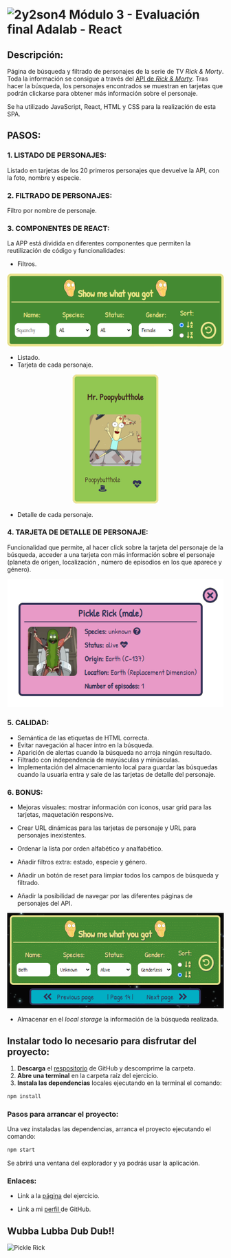 # ![2y2son4](./src/images/favicon2.ico) **Módulo 3 - Evaluación final Adalab - React**

## **Descripción:**

Página de búsqueda y filtrado de personajes de la serie de TV _Rick & Morty_. Toda la información se consigue a través del [API de _Rick & Morty_](https://rickandmortyapi.com/). Tras hacer la búsqueda, los personajes encontrados se muestran en tarjetas que podrán clickarse para obtener más información sobre el personaje.

Se ha utilizado JavaScript, React, HTML y CSS para la realización de esta SPA.

## PASOS:

### 1. **LISTADO DE PERSONAJES:**

Listado en tarjetas de los 20 primeros personajes que devuelve la API, con la foto, nombre y especie.

### 2. **FILTRADO DE PERSONAJES:**

Filtro por nombre de personaje.

### 3. **COMPONENTES DE REACT:**

La APP está dividida en diferentes componentes que permiten la reutilización de código y funcionalidades:

- Filtros.
<p align="center">
<img src="./src/images/readme/search_desktop.png">
</p>

- Listado.
- Tarjeta de cada personaje.

<p align="center">
<img src="./src/images/readme/card_desktop.png">
</p>

- Detalle de cada personaje.

### 4. **TARJETA DE DETALLE DE PERSONAJE:**

Funcionalidad que permite, al hacer click sobre la tarjeta del personaje de la búsqueda, acceder a una tarjeta con más información sobre el personaje (planeta de origen, localización , número de episodios en los que aparece y género).

<p align="center">
<img src="./src/images/readme/detail_card_desktop.png">
</p>

### 5. **CALIDAD:**

- Semántica de las etiquetas de HTML correcta.
- Evitar navegación al hacer intro en la búsqueda.
- Aparición de alertas cuando la búsqueda no arroja ningún resultado.
- Filtrado con independencia de mayúsculas y minúsculas.
- Implementación del almacenamiento local para guardar las búsquedas cuando la usuaria entra y sale de las tarjetas de detalle del personaje.

### 6. **BONUS:**

- Mejoras visuales: mostrar información con iconos, usar grid para las tarjetas, maquetación responsive.
- Crear URL dinámicas para las tarjetas de personaje y URL para personajes inexistentes.
- Ordenar la lista por orden alfabético y analfabético.
- Añadir filtros extra: estado, especie y género.

- Añadir un botón de reset para limpiar todos los campos de búsqueda y filtrado.
- Añadir la posibilidad de navegar por las diferentes páginas de personajes del API.

<p align="center">
<img src="./src/images/readme/reset.gif">
</p>

- Almacenar en el _local storage_ la información de la búsqueda realizada.

## Instalar todo lo necesario para disfrutar del proyecto:

1. **Descarga** el [respositorio](https://github.com/Adalab/modulo-3-evaluacion-final-2y2son4.git) de GitHub y descomprime la carpeta.
2. **Abre una terminal** en la carpeta raíz del ejercicio.
3. **Instala las dependencias** locales ejecutando en la terminal el comando:

```bash
npm install
```

### Pasos para arrancar el proyecto:

Una vez instaladas las dependencias, arranca el proyecto ejecutando el comando:

```bash
npm start
```

Se abrirá una ventana del explorador y ya podrás usar la aplicación.

### **Enlaces:**

- Link a la [página](https://beta.adalab.es/modulo-3-evaluacion-final-2y2son4/) del ejercicio.

- Link a mi [perfil ](https://github.com/2y2son4)de GitHub.

## **Wubba Lubba Dub Dub!!**

![Pickle Rick](./public/favicon.ico)
